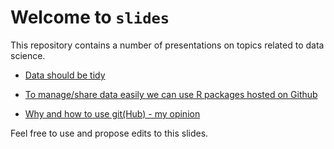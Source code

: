 # Welcome to `slides`

This repository contains a number of presentations on topics related to data science.

- [Data should be tidy](https://github.com/maurolepore/slides/blob/master/tidy.Rmd)

- [To manage/share data easily we can use R packages hosted on Github](https://github.com/maurolepore/slides/edit/master/packages.Rmd)

- [Why and how to use git(Hub) - my opinion](https://github.com/maurolepore/slides/edit/master/git_and_gitHub.Rmd)

Feel free to use and propose edits to this slides.

